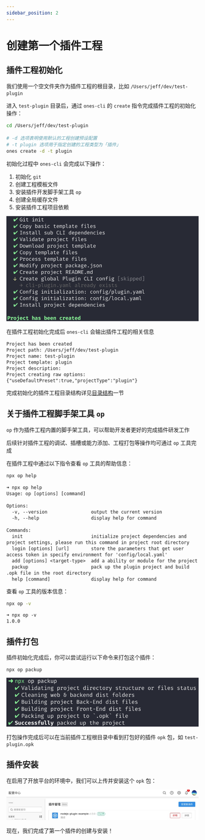 ```yaml
---
sidebar_position: 2
---
```


# 创建第一个插件工程

## 插件工程初始化

我们使用一个空文件夹作为插件工程的根目录，比如 `/Users/jeff/dev/test-plugin`

进入 `test-plugin` 目录后，通过 `ones-cli` 的 `create` 指令完成插件工程的初始化操作：

```bash
cd /Users/jeff/dev/test-plugin

# -d 选项表明使用默认的工程创建预设配置
# -t plugin 选项用于指定创建的工程类型为「插件」
ones create -d -t plugin
```

初始化过程中 `ones-cli` 会完成以下操作：

1. 初始化 `git`
2. 创建工程模板文件
3. 安装插件开发脚手架工具 `op`
4. 创建全局缓存文件
5. 安装插件工程项目依赖

![image](images/create.png)

在插件工程初始化完成后 `ones-cli` 会输出插件工程的相关信息

```
Project has been created
Project path: /Users/jeff/dev/test-plugin
Project name: test-plugin
Project template: plugin
Project description:
Project creating raw options: {"useDefaultPreset":true,"projectType":"plugin"}
```

完成初始化的插件工程目录结构详见[目录结构](../guide/structure.md)一节

## 关于插件工程脚手架工具 `op`

`op` 作为插件工程内置的脚手架工具，可以帮助开发者更好的完成插件研发工作

后续针对插件工程的调试、插槽或能力添加、工程打包等操作均可通过 `op` 工具完成

在插件工程中通过以下指令查看 `op` 工具的帮助信息：

```bash
npx op help
```

```
➜ npx op help
Usage: op [options] [command]

Options:
  -v, --version                output the current version
  -h, --help                   display help for command

Commands:
  init                         initialize project dependencies and project settings, please run this command in project root directory
  login [options] [url]        store the parameters that get user access token in specify environment for 'config/local.yaml'
  add [options] <target-type>  add a ability or module for the project
  packup                       pack up the plugin project and build .opk file in the root directory
  help [command]               display help for command
```

查看 `op` 工具的版本信息：

```bash
npx op -v
```

```
➜ npx op -v
1.0.0
```

## 插件打包

插件初始化完成后，你可以尝试运行以下命令来打包这个插件：

```
npx op packup
```

![image](images/opk.png)

打包操作完成后可以在当前插件工程根目录中看到打包好的插件 `opk` 包，如 `test-plugin.opk`

## 插件安装

在启用了开放平台的环境中，我们可以上传并安装这个 `opk` 包：

![image](images/install.jpg)

现在，我们完成了第一个插件的创建与安装！
